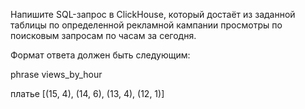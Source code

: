 Напишите SQL-запрос в ClickHouse, который достаёт из заданной таблицы по определенной рекламной 
кампании просмотры по поисковым запросам по часам за сегодня.

Формат ответа должен быть следующим:

phrase views_by_hour 

платье   [(15, 4), (14, 6), (13, 4), (12, 1)] 
